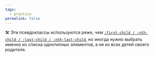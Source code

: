 ```yaml
---
tags:
  - practice
permalink: false
---
```


🛠 Эти псевдоклассы используются реже, чем [`:first-child / :nth-child / :last-child / :nth-last-child`](/css/child), но иногда нужно выбрать именно из списка _однотипных_ элементов, а не из всех детей своего родителя.

